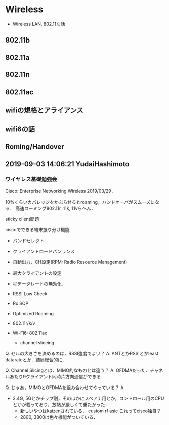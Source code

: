 # Wireless
- Wireless LAN, 802.11な話

## 802.11b

## 802.11a

## 802.11n

## 802.11ac

## wifiの規格とアライアンス

## wifi6の話

## Roming/Handover

## 2019-09-03 14:06:21 YudaiHashimoto
### ワイヤレス基礎勉強会
Cisco: Enterprise Networking Wireless 2019/03/29．

10%くらいカバレッジをかぶらせるとroaming，ハンドオーバがスムーズになる．
高速ローミング802.11r, 11k, 11vらへん．

sticky client問題

ciscoでできる端末振り分け機能
- バンドセレクト
- クライアントロードバンランス
- 自動出力，CH設定(RPM: Radio Resource Management)
- 最大クライアントの設定
- 程データレートの無効化．
- RSSI Low Check
- Rx SOP
- Optimized Roaming
- 802.11r/k/v

- Wi-Fi6: 802.11ax
  - channel sliceing

Q. セルの大きさを決めるのは，RSSI強度でよい？
A. ANTとかRSSIとかleast datarateとか．結局総合的に．

Q. Channel Slicingとは．MIMO的なものとは違う？
A. OFDMAだった．チャネルあたり9クライアント同時片方向通信ができる．

Q. じゃあ，MIMOとOFDMAを組み合わせてやっている？
A. 
- 2.4G, 5Gとかチップ別，そのほかにスペアナ用とか，コントロール用のCPUとかが載っており，放熱が厳しくて重たかった．
  - 新しいやつはkaizenされている． custom rf asic これってcisco独自？
  - 2800, 3800は色々機能がついている．